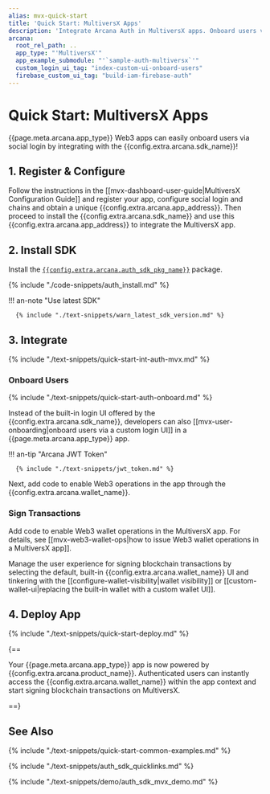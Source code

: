 ```yaml
---
alias: mvx-quick-start
title: 'Quick Start: MultiversX Apps'
description: 'Integrate Arcana Auth in MultiversX apps. Onboard users via social login. Provide instant access to the in-app Arcana wallet for signing transactions.'
arcana:
  root_rel_path: ..
  app_type: "'MultiversX'"
  app_example_submodule: "'`sample-auth-multiversx`'"
  custom_login_ui_tag: "index-custom-ui-onboard-users"
  firebase_custom_ui_tag: "build-iam-firebase-auth"
---
```


# Quick Start: MultiversX Apps

{{page.meta.arcana.app_type}} Web3 apps can easily onboard users via social login by integrating with the {{config.extra.arcana.sdk_name}}!

<!---
## Overview

{% include "./text-snippets/quick-start-overview.md" %}
-->

## 1. Register & Configure

Follow the instructions in the [[mvx-dashboard-user-guide|MultiversX Configuration Guide]] and register your app, configure social login and chains and obtain a unique {{config.extra.arcana.app_address}}. Then proceed to install the {{config.extra.arcana.sdk_name}} and use this {{config.extra.arcana.app_address}} to integrate the MultiversX app.

## 2. Install SDK

Install the [`{{config.extra.arcana.auth_sdk_pkg_name}}`](https://www.npmjs.com/package/@arcana/auth) package.

{% include "./code-snippets/auth_install.md" %}

!!! an-note "Use latest SDK"
  
      {% include "./text-snippets/warn_latest_sdk_version.md" %}

## 3. Integrate

{% include "./text-snippets/quick-start-int-auth-mvx.md" %}

### Onboard Users

{% include "./text-snippets/quick-start-auth-onboard.md" %}

Instead of the built-in login UI offered by the {{config.extra.arcana.sdk_name}}, developers can also [[mvx-user-onboarding|onboard users via a custom login UI]] in a {{page.meta.arcana.app_type}} app.

!!! an-tip "Arcana JWT Token"

      {% include "./text-snippets/jwt_token.md" %}

Next, add code to enable Web3 operations in the app through the {{config.extra.arcana.wallet_name}}.

### Sign Transactions

Add code to enable Web3 wallet operations in the MultiversX app. For details, see [[mvx-web3-wallet-ops|how to issue Web3 wallet operations in a MultiversX app]].

Manage the user experience for signing blockchain transactions by selecting the default, built-in {{config.extra.arcana.wallet_name}} UI and tinkering with the [[configure-wallet-visibility|wallet visibility]] or [[custom-wallet-ui|replacing the built-in wallet with a custom wallet UI]]. 

## 4. Deploy App

{% include "./text-snippets/quick-start-deploy.md" %}

{==

Your {{page.meta.arcana.app_type}} app is now powered by {{config.extra.arcana.product_name}}. Authenticated users can instantly access the {{config.extra.arcana.wallet_name}} within the app context and start signing blockchain transactions on MultiversX. 

==}

## See Also

{% include "./text-snippets/quick-start-common-examples.md" %}

{% include "./text-snippets/auth_sdk_quicklinks.md" %}

{% include "./text-snippets/demo/auth_sdk_mvx_demo.md" %}